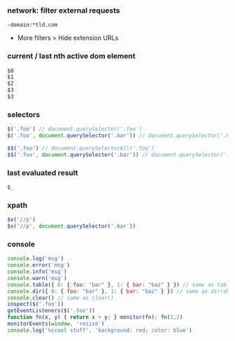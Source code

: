### network: filter external requests
```
-domain:*tld.com
```
+ More filters > Hide extension URLs

### current / last nth active dom element
```js
$0
$1
$2
$3
$3
```

### selectors
```js
$('.foo') // document.querySelector('.foo')
$('.foo', document.querySelector('.bar')) // document.querySelector('.bar').querySelector('.foo')

$$('.foo') // document.querySelectorAll('.foo')
$$('.foo', document.querySelector('.bar')) // document.querySelector('.bar').querySelectorAll('.foo')
```

### last evaluated result
```js
$_
```

### xpath
```js
$x('//p')
$x('//p', document.querySelector('.bar'))
```

### console
```js
console.log('msg')
console.error('msg')
console.info('msg')
console.warn('msg')
console.table({ 0: { foo: "bar" }, 1: { bar: "baz" } }) // same as table() 
console.dir({ 0: { foo: "bar" }, 1: { bar: "baz" } }) // same as dir(obj)
console.clear() // same as clear()
inspect($('.foo'))
getEventListeners($('.foo'))
function fn(x, y) { return x + y; } monitor(fn); fn(1,2)
monitorEvents(window, 'resize')
console.log('%ccool stuff', 'background: red; color: blue')
```   